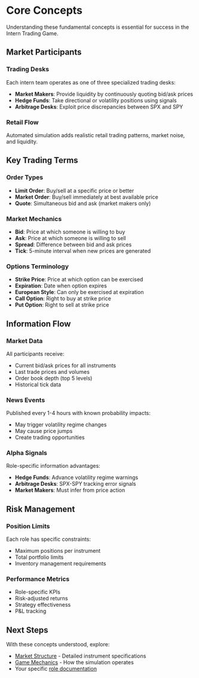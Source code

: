 # Core Concepts

Understanding these fundamental concepts is essential for success in the Intern Trading Game.

## Market Participants

### Trading Desks
Each intern team operates as one of three specialized trading desks:
- **Market Makers**: Provide liquidity by continuously quoting bid/ask prices
- **Hedge Funds**: Take directional or volatility positions using signals
- **Arbitrage Desks**: Exploit price discrepancies between SPX and SPY

### Retail Flow
Automated simulation adds realistic retail trading patterns, market noise, and liquidity.

## Key Trading Terms

### Order Types
- **Limit Order**: Buy/sell at a specific price or better
- **Market Order**: Buy/sell immediately at best available price
- **Quote**: Simultaneous bid and ask (market makers only)

### Market Mechanics
- **Bid**: Price at which someone is willing to buy
- **Ask**: Price at which someone is willing to sell
- **Spread**: Difference between bid and ask prices
- **Tick**: 5-minute interval when new prices are generated

### Options Terminology
- **Strike Price**: Price at which option can be exercised
- **Expiration**: Date when option expires
- **European Style**: Can only be exercised at expiration
- **Call Option**: Right to buy at strike price
- **Put Option**: Right to sell at strike price

## Information Flow

### Market Data
All participants receive:
- Current bid/ask prices for all instruments
- Last trade prices and volumes
- Order book depth (top 5 levels)
- Historical tick data

### News Events
Published every 1-4 hours with known probability impacts:
- May trigger volatility regime changes
- May cause price jumps
- Create trading opportunities

### Alpha Signals
Role-specific information advantages:
- **Hedge Funds**: Advance volatility regime warnings
- **Arbitrage Desks**: SPX-SPY tracking error signals
- **Market Makers**: Must infer from price action

## Risk Management

### Position Limits
Each role has specific constraints:
- Maximum positions per instrument
- Total portfolio limits
- Inventory management requirements

### Performance Metrics
- Role-specific KPIs
- Risk-adjusted returns
- Strategy effectiveness
- P&L tracking

## Next Steps

With these concepts understood, explore:
- [Market Structure](market-structure.md) - Detailed instrument specifications
- [Game Mechanics](game-mechanics.md) - How the simulation operates
- Your specific [role documentation](../roles/)